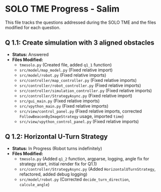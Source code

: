 # SOLO TME Progress - Salim

This file tracks the questions addressed during the SOLO TME and the files modified for each question.

## Q 1.1: Create simulation with 3 aligned obstacles

- **Status:** Answered
- **Files Modified:**
    - `tmesolo.py` (Created file, added `q1_1` function)
    - `src/model/map_model.py` (Fixed relative import)
    - `src/model/robot.py` (Fixed relative imports)
    - `src/controller/map_controller.py` (Fixed relative imports)
    - `src/controller/robot_controller.py` (Fixed relative imports)
    - `src/controller/simulation_controller.py` (Fixed relative imports)
    - `src/controller/StrategyAsync.py` (Fixed relative import)
    - `src/gui_main.py` (Fixed relative imports)
    - `src/vpython_main.py` (Fixed relative imports)
    - `src/view/control_panel.py` (Fixed relative imports, corrected `FollowBeaconByImageStrategy` usage, imported `time`)
    - `src/view/vpython_control_panel.py` (Fixed relative imports)

## Q 1.2: Horizontal U-Turn Strategy

- **Status:** In Progress (Robot turns indefinitely)
- **Files Modified:**
    - `tmesolo.py` (Added `q1_2` function, argparse, logging, angle fix for strategy start, initial render fix for Q1.1)
    - `src/controller/StrategyAsync.py` (Added `HorizontalUTurnStrategy`, refactored, added debug logging)
    - `src/model/robot.py` (Corrected `decide_turn_direction`, `calcule_angle`) 